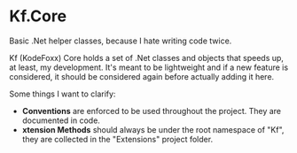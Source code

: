 # Kf.Core
Basic .Net helper classes, because I hate writing code twice.

Kf (KodeFoxx) Core holds a set of .Net classes and objects that speeds up, at least, my development. It's meant to be lightweight and if a new feature is considered, it should be considered again before actually adding it here.


Some things I want to clarify:
- **Conventions** are enforced to be used throughout the project. They are documented in code.
- **xtension Methods** should always be under the root namespace of "Kf", they are collected in the "Extensions" project folder.
